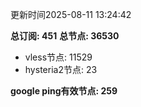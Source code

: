 更新时间2025-08-11 13:24:42

**总订阅: 451**
**总节点: 36530**
- vless节点: 11529
- hysteria2节点: 23

**google ping有效节点: 259**
